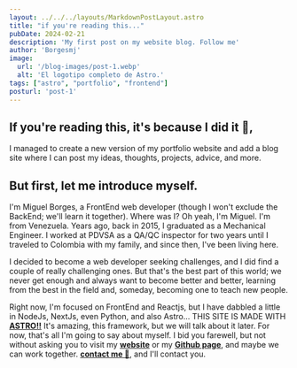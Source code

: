 ```yaml
---
layout: ../../../layouts/MarkdownPostLayout.astro
title: "if you're reading this..."
pubDate: 2024-02-21
description: 'My first post on my website blog. Follow me'
author: 'Borgesmj'
image:
  url: '/blog-images/post-1.webp'
  alt: 'El logotipo completo de Astro.'
tags: ["astro", "portfolio", "frontend"]
posturl: 'post-1'
---
```



## If you're reading this, it's because I did it 🎉,
I managed to create a new version of my portfolio website and add a blog site where I can post my ideas, thoughts, projects, advice, and more.

## But first, let me introduce myself.
I'm Miguel Borges, a FrontEnd web developer (though I won't exclude the BackEnd; we'll learn it together). Where was I? Oh yeah, I'm Miguel. I'm from Venezuela. Years ago, back in 2015, I graduated as a Mechanical Engineer. I worked at PDVSA as a QA/QC inspector for two years until I traveled to Colombia with my family, and since then, I've been living here.

I decided to become a web developer seeking challenges, and I did find a couple of really challenging ones. But that's the best part of this world; we never get enough and always want to become better and better, learning from the best in the field and, someday, becoming one to teach new people.

Right now, I'm focused on FrontEnd and Reactjs, but I have dabbled a little in NodeJs, NextJs, even Python, and also Astro... THIS SITE IS MADE WITH [**ASTRO!!**](https://docs.astro.build/es/getting-started/) It's amazing, this framework, but we will talk about it later. For now, that's all I'm going to say about myself. I bid you farewell, but not without asking you to visit my  [**website**](https://borgesmj.github.io) or my  [**Github page**](https:github.com/borgesmj), and maybe we can work together.  [**contact me 📧**](./contact), and I'll contact you.